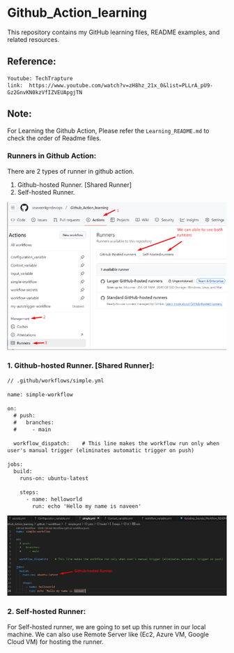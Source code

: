 # Github_Action_learning
This repository contains my GitHub learning files, README examples, and related resources.

## Reference:

```
Youtube: TechTrapture
link:  https://www.youtube.com/watch?v=zH8hz_21x_0&list=PLLrA_pU9-Gz2GnvKN0kzVfIZVEUApgjTN
```


## Note:

For Learning the Github Action, Please refer the `Learning_README.md` to check the order of Readme files.


### Runners in Github Action:

There are 2 types of runner in github action.

1. Github-hosted Runner. [Shared Runner]
2. Self-hosted Runner.



![Runners](./images/Runners.png)



### 1. Github-hosted Runner. [Shared Runner]:


```
// .github/workflows/simple.yml

name: simple-workflow

on:
  # push:
  #   branches:
  #     - main

  workflow_dispatch:    # This line makes the workflow run only when user's manual trigger (eliminates automatic trigger on push)

jobs:
  build:
    runs-on: ubuntu-latest
    
    steps:
      - name: helloworld
        run: echo 'Hello my name is naveen'

```


![Runners](./images/Github-hosted%20runner.png)



### 2. Self-hosted Runner:


For Self-hosted runner, we are going to set up this runner in our local machine. We can also use Remote Server like (Ec2, Azure VM, Google Cloud VM) for hosting the runner.



